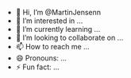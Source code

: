 - 👋 Hi, I’m @MartinJensenn
- 👀 I’m interested in ...
- 🌱 I’m currently learning ...
- 💞️ I’m looking to collaborate on ...
- 📫 How to reach me ...
- 😄 Pronouns: ...
- ⚡ Fun fact: ...

<!---
MartinJensenn/MartinJensenn is a ✨ special ✨ repository because its `README.md` (this file) appears on your GitHub profile.
You can click the Preview link to take a look at your changes.
--->
